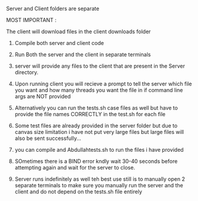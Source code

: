 Server and Client folders are separate 

MOST IMPORTANT :

The client will download files in the client downloads folder

1) Compile both server and client code

2) Run Both the server and the client in separate terminals

3) server will provide any files to the client that are present in the Server directory.

4) Upon running client you will recieve a prompt to tell the server which file you want and how many threads you want the file in if command line args are NOT provided

5) Alternatively you can run the tests.sh case files as well but have to provide the file names CORRECTLY in the test.sh for each file

6) Some test files are already provided in the server folder but due to canvas size limitation i have not put very large files but large files will also be sent successfully...

7) you can compile and Abdullahtests.sh to run the files i have provided

8) SOmetimes there is a BIND error kndly wait 30-40 seconds before attempting again and wait for the server to close.

9) Server runs indefinitely as well teh best use still is to manually open 2 separate terminals to make sure you manually run the server and the client and do not depend on the tests.sh file entirely


